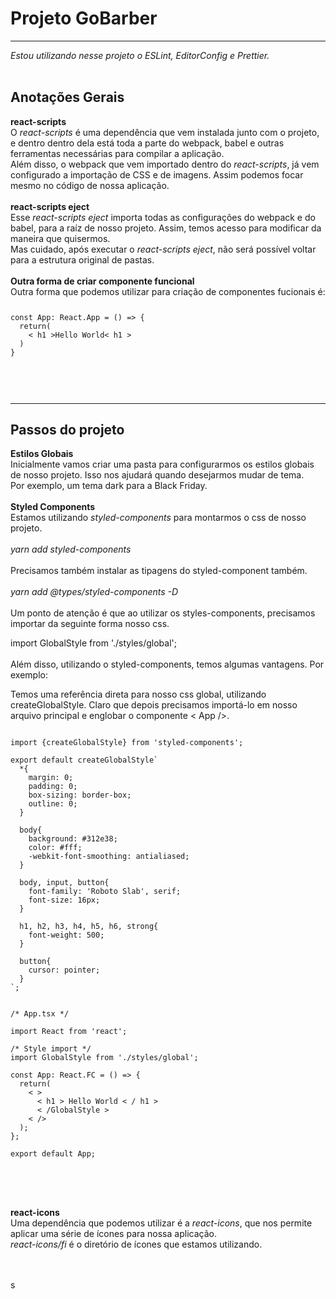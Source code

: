 <h1>Projeto GoBarber</h1>
<hr/>
<em>Estou utilizando nesse projeto o ESLint, EditorConfig e Prettier.</em>
<br/>
<br/>
<h2>Anotações Gerais</h2>
<strong>react-scripts</strong>
<br/>
O <em>react-scripts</em> é uma dependência que vem instalada junto com o projeto,
e dentro dentro dela está toda a parte do webpack, babel e outras ferramentas
necessárias para compilar a aplicação.<br/>
Além disso, o webpack que vem importado dentro do <em>react-scripts</em>, já
vem configurado a importação de CSS e de imagens. Assim podemos focar mesmo
no código de nossa aplicação.
<br/><br/>
<strong>react-scripts eject</strong>
<br/>
Esse <em>react-scripts eject</em> importa todas as configurações do
webpack e do babel, para a raíz de nosso projeto. Assim, temos acesso
para modificar da maneira que quisermos.
<br/>Mas cuidado, após executar o <em>react-scripts eject</em>, não será
possível voltar para a estrutura original de pastas.
<br/><br/>
<strong>Outra forma de criar componente funcional</strong>
<br/>
Outra forma que podemos utilizar para criação de componentes fucionais é:
<br />
<code>
<pre>
const App: React.App = () => {
  return(
    < h1 >Hello World< h1 >
  )
}
</pre>
</code>
<br/>
<br/>
<hr/>
<h2>Passos do projeto</h2>
<strong>Estilos Globais</strong>
<br/>
Inicialmente vamos criar uma pasta para configurarmos os estilos globais
de nosso projeto. Isso nos ajudará quando desejarmos mudar de tema.
<br/> Por exemplo, um tema dark para a Black Friday.
<br/><br/>
<strong>Styled Components</strong>
<br/>
Estamos utilizando <em>styled-components</em> para montarmos o css
de nosso projeto.
<br/><br/><em>yarn add styled-components</em>
<br/><br/>
Precisamos também instalar as tipagens do styled-component também.
<br/><br/><em>yarn add @types/styled-components -D</em>
<br><br>
Um ponto de atenção é que ao utilizar os styles-components, precisamos
importar da seguinte forma nosso css.

import GlobalStyle from './styles/global';
<br><br>
Além disso, utilizando o styled-components, temos algumas vantagens.
Por exemplo:<br/>

Temos uma referência direta para nosso css global, utilizando
createGlobalStyle. Claro que depois precisamos importá-lo
em nosso arquivo principal e englobar o componente < App />.
<pre>
<code>
import {createGlobalStyle} from 'styled-components';

export default createGlobalStyle`
  *{
    margin: 0;
    padding: 0;
    box-sizing: border-box;
    outline: 0;
  }

  body{
    background: #312e38;
    color: #fff;
    -webkit-font-smoothing: antialiased;
  }

  body, input, button{
    font-family: 'Roboto Slab', serif;
    font-size: 16px;
  }

  h1, h2, h3, h4, h5, h6, strong{
    font-weight: 500;
  }

  button{
    cursor: pointer;
  }
`;


/* App.tsx */

import React from 'react';

/* Style import */
import GlobalStyle from './styles/global';

const App: React.FC = () => {
  return(
    < >
      < h1 > Hello World < / h1 >
      < /GlobalStyle >
    < />
  );
};

export default App;

</code>
</pre>

<br/><br/>
<strong>react-icons</strong>
<br/>Uma dependência que podemos utilizar é a <em>react-icons</em>, que
nos permite aplicar uma série de ícones para nossa aplicação.
<br/> <em>react-icons/fi</em> é o diretório de ícones que estamos utilizando.

<br><br>
<strong></strong>s
